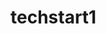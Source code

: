 # techstart1





<script src='//vizor.io/static/scripts/vizor-360-embed.js' data-vizorurl='//vizor.io/embed/foukeeast/360-picture'></script>
